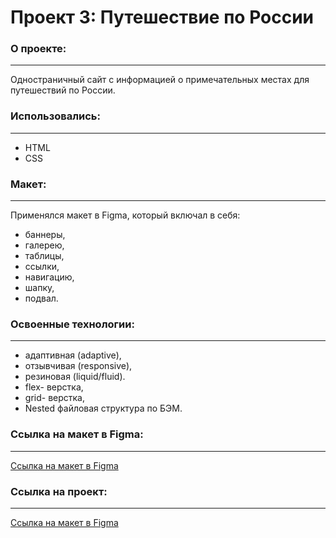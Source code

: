 # Проект 3: Путешествие по России

### О проекте:
------

Одностраничный сайт с информацией о примечательных местах для путешествий по России.

### Использовались: 
------ 

* HTML
* CSS

### Макет:
------ 

Применялся макет в Figma, который включал в себя:

* баннеры,
* галерею,
* таблицы,
* ссылки,
* навигацию,
* шапку, 
* подвал.

### Освоенные технологии:
------ 

* адаптивная (adaptive),
* отзывчивая (responsive), 
* резиновая (liquid/fluid).
* flex- верстка,
* grid- верстка,
* Nested файловая структура по БЭМ.

### Ссылка на макет в Figma: 
------ 

[Ссылка на макет в Figma](https://www.figma.com/file/5S2WSbEFL6awjVWJ0NWL8Q/Sprint-3_-Russia-_-desktop-mobile?node-id=28503%3A0)

### Ссылка на проект: 
------ 
[Ссылка на макет в Figma](file:///Users/olgashalakhina/Desktop/russian-travel/index.html)
